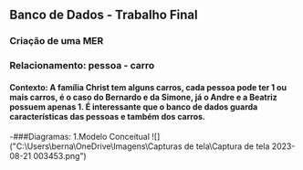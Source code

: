 ## Banco de Dados - Trabalho Final
### **Criação de uma MER**

### Relacionamento: pessoa - carro

#### Contexto: A família Christ tem alguns carros, cada pessoa pode ter 1 ou mais carros, é o caso do Bernardo e da Simone, já o Andre e a Beatriz possuem apenas 1. É interessante que o banco de dados guarda características das pessoas e também dos carros.

-###Diagramas:
1.Modelo Conceitual
![]("C:\Users\berna\OneDrive\Imagens\Capturas de tela\Captura de tela 2023-08-21 003453.png")
